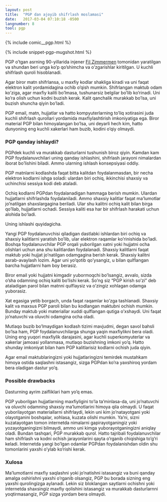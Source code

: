 ```yaml
---
layout: post
title:  "PGP dan ajoyib shifrlash moslamasi"
date:   2017-03-04 07:10:18 -0500
langnumber: 8
tool: pgp
---
```


{% include comic__pgp.html %}



{% include snippet-pgp-mugshot.html %}

PGP o’tgan asrning 90-yillarida injener <a href='http://en.wikipedia.org/wiki/Phil_Zimmermann' target='_blank'>Fil Zimmermen</a> tomonidan yaratilgan va shundan beri unga ko’p qo’shimcha va o’zgarishlar kiritilgan. U kuchli shifrlash quroli hisoblanadi.

Agar biror matn shifrlansa, u maxfiy kodlar shakliga kiradi va uni faqat elektron kalit yordamidagina ochib o’qish mumkin. Shifrlangan maktub odam ko’ziga, agar maxfiy kaliti bo’lmasa, tushunarsiz belgilar bo’lib ko’rinadi. Uni ko’ra olish uchun kodni buzish kerak. Kalit qanchalik murakkab bo’lsa, uni buzish shuncha qiyin bo’ladi.

PGP email, matn, hujjatlar va hatto kompyuterlarning to’liq xotirasini juda kuchli shifrlash qurollari yordamida maxfiylashtirish imkoniyatiga ega. Biror material PGP bilan himoyalangan bo’lsa, uni deyarli hech kim, hatto dunyoning eng kuchli xakerlari ham buzib, kodini o’qiy olmaydi.



<h3 class='subhed icon how'>PGP qanday ishlaydi?</h3>

PGPdek kuchli va murakkab dasturlarni tushunish biroz qiyin. Kamdan kam PGP foydalanuvchilari uning qanday ishlashini, shifrlash jarayoni nimalardan iborat bo’lishini biladi. Ammo ularning ishlash konsepsiyasi oddiy.

PGP matnlarni kodlashda faqat bitta kalitdan foydalanmasdan, bir necha elektron kodlarni ishga soladi: ulardan biri ochiq, ikkinchisi shaxsiy va uchinchisi sessiya kodi deb ataladi.

Ochiq kodlarni PGPdan foydalanadigan hammaga berish mumkin. Ulardan hujjatlarni shifrlashda foydalaniladi. Ammo shaxsiy kalitlar faqat ma’lumotlar jo’natilgan shaxslargagina beriladi. Ular shu kalitni ochiq kalit bilan birga qo’llab, hujjatlarni ochadi. Sessiya kaliti esa har bir shifrlash harakati uchun alohida bo’ladi.

Uning ishlashi quyidagicha.

Yangi PGP foydalanuvchisi qiladigan dastlabki ishlardan biri ochiq va shaxsiy kalitlarni yaratish bo’lib, ular elektron raqamlar ko’rinishida bo’ladi. Boshqa foydalanuvchilar PGP orqali yuborilgan xatni yoki hujjatni ocha olishlari uchun ana shu kalitlardan foydalanadi. Shaxsiy kalitlarni faqat maktub yoki hujjat jo’natilgan odamgagina berish kerak. Shaxsiy kalitni asrab-avaylash lozim. Agar uni yo’qotib qo’ysangiz, u bilan qulflangan barcha hujjatlarni ham boy berasiz.

Biror email yoki hujjatni kimgadir yubormoqchi bo’lsangiz, avvalo, sizda o’sha odamning ochiq kaliti bo’lishi kerak. So’ng siz “PGP kirish so’zi” deb ataladigan parol bilan matnni qulflaysiz va o’zingiz xohlagan odamga yuborasiz.

Xat egasiga yetib borgach, unda faqat raqamlar ko’zga tashlanadi. Shaxsiy kalit va maxsus PGP paroli bilan bu kodlangan maktubni ochish mumkin. Bunday maktub yoki materiallar xuddi qulflangan qutiga o’xshaydi. Uni faqat jo’natuvchi va oluvchi odamgina ocha oladi.

Mutlaqo buzib bo’lmaydigan kodlash tizimi mavjudmi, degan savol bahsli bo’lsa ham, PGP foydalanuvchilarga shunga yaqin maxfiylikni bera oladi. Uning eng yuqori maxfiylik darajasini, agar kuchli superkomyuterlar va xakerlar jamoasi yollanmasa, mutlaqo buzishning imkoni yo’q. Hatto shunday imkoniyat bilan ham PGP kalitlarisiz kodlarni ochish juda qiyin.

Agar email maktublaringizni yoki hujjatlaringizni temirdek mustahkam himoya ostida saqlashni istasangiz, sizga PGPdan ko’ra yaxshiroq yordam bera oladigan dastur yo’q.



<h3 class='subhed icon caution'>Possible drawbacks</h3>

Dasturning ayrim zaifliklari ham yo’q emas.

PGP yuborilgan hujjatlarning maxfiyligini to’la ta’minlasa-da, uni jo’natuvchi va oluvchi odamning shaxsiy ma’lumotlarini himoya qila olmaydi. U faqat yuborilayotgan materiallarni shifrlaydi, lekin uni kim jo’natayotgani yoki olayotganini boshqalar, xohlasa, kuzata olishi mumkin. Ya’ni, sizni kuzatayotgan tomon internetda nimalarni gapirayotganingiz yoki yozayotganingizni bilmaydi, ammo uni kimga yuborayotganingizni aniqlay oladi. Bundan tashqari, PGP murakkab qurol. Hatto tajribali foydalanuvchilar ham shifrlash va kodni ochish jarayonlarini qayta o’rganib chiqishiga to’g’ri keladi. Internetda yangi bo’lgan odamlar PGPdan foydalanishdan oldin shu tomonlarini yaxshi o’ylab ko’rishi kerak.



<h3 class='subhed icon bottomLine'>Xulosa</h3>

Ma’lumotlarni maxfiy saqlashni yoki jo’natishni istasangiz va buni qanday amalga oshirishni yaxshi o’rganib olsangiz, PGP bu borada sizning eng yaxshi qurolingizga aylanadi. Lekin siz bloklangan saytlarni ochishni yoki internetda shaxsingiz maxfiy qolishini istasangiz va murakkab dasturlarnni yoqtirmasangiz, PGP sizga yordam bera olmaydi.